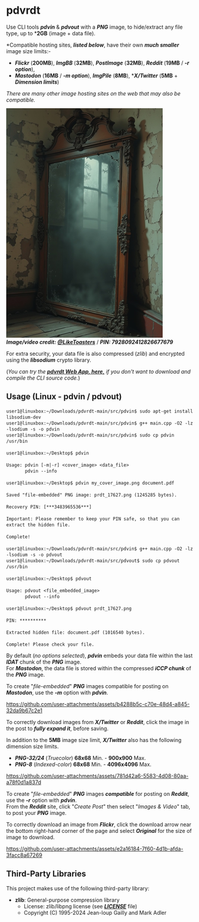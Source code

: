 # pdvrdt

Use CLI tools ***pdvin*** & ***pdvout*** with a ***PNG*** image, to hide/extract any file type, up to ***2GB** (image + data file).
 
*Compatible hosting sites, ***listed below***, have their own ***much smaller*** image size limits:-
* ***Flickr*** (**200MB**), ***ImgBB*** (**32MB**), ***PostImage*** (**32MB**), ***Reddit*** (**19MB** / ***-r option***),
* ***Mastodon*** (**16MB** / ***-m option***), ***ImgPile*** (**8MB**), \****X/Twitter*** (**5MB** + ***Dimension limits***)

*There are many other image hosting sites on the web that may also be compatible.*  

![Demo Image](https://github.com/CleasbyCode/pdvrdt/blob/main/demo_image/prdt_35227.png)  
***Image/video credit:*** [***@LikeToasters***](https://x.com/LikeToasters) / ***PIN: 7928092412826677679***

For extra security, your data file is also compressed (*zlib*) and encrypted using the ***libsodium*** crypto library. 

(*You can try the [***pdvrdt Web App, here,***](https://cleasbycode.co.uk/pdvrdt/index/) if you don't want to download and compile the CLI source code.*)

## Usage (Linux - pdvin / pdvout)

```console
user1@linuxbox:~/Downloads/pdvrdt-main/src/pdvin$ sudo apt-get install libsodium-dev
user1@linuxbox:~/Downloads/pdvrdt-main/src/pdvin$ g++ main.cpp -O2 -lz -lsodium -s -o pdvin
user1@linuxbox:~/Downloads/pdvrdt-main/src/pdvin$ sudo cp pdvin /usr/bin

user1@linuxbox:~/Desktop$ pdvin 

Usage: pdvin [-m|-r] <cover_image> <data_file>  
       pdvin --info

user1@linuxbox:~/Desktop$ pdvin my_cover_image.png document.pdf
  
Saved "file-embedded" PNG image: prdt_17627.png (1245285 bytes).

Recovery PIN: [***3483965536***]

Important: Please remember to keep your PIN safe, so that you can extract the hidden file.

Complete!

user1@linuxbox:~/Downloads/pdvrdt-main/src/pdvin$ g++ main.cpp -O2 -lz -lsodium -s -o pdvout
user1@linuxbox:~/Downloads/pdvrdt-main/src/pdvout$ sudo cp pdvout /usr/bin

user1@linuxbox:~/Desktop$ pdvout

Usage: pdvout <file_embedded_image>
       pdvout --info
        
user1@linuxbox:~/Desktop$ pdvout prdt_17627.png

PIN: **********

Extracted hidden file: document.pdf (1016540 bytes).

Complete! Please check your file.
```
By default (*no options selected*), ***pdvin*** embeds your data file within the last ***IDAT*** chunk of the ***PNG*** image.  
For ***Mastodon***, the data file is stored within the compressed ***iCCP chunk*** of the ***PNG*** image.  

To create "*file-embedded*" ***PNG*** images compatible for posting on ***Mastodon***, use the ***-m*** option with ***pdvin***.

https://github.com/user-attachments/assets/b4288b5c-c70e-48d4-a845-32da9b67c2e1

To correctly download images from ***X/Twitter*** or ***Reddit***, click the image in the post to ***fully expand it***, before saving.  

In addition to the **5MB** image size limit, ***X/Twitter*** also has the following dimension size limits.
* ***PNG-32/24*** (*Truecolor*) **68x68** Min. - **900x900** Max.
* ***PNG-8*** (*Indexed-color*) **68x68** Min. - **4096x4096** Max. 
 
https://github.com/user-attachments/assets/781d42a6-5583-4d08-80aa-a78f0d1a837d

To create "*file-embedded*" ***PNG*** images ***compatible*** for posting on ***Reddit***, use the ***-r*** option with ***pdvin***.  
From the ***Reddit*** site, click "*Create Post*" then select "*Images & Video*" tab, to post your ***PNG*** image. 

To correctly download an image from ***Flickr***, click the download arrow near the bottom right-hand corner of the page and select ***Original*** for the size of image to download.
  
https://github.com/user-attachments/assets/e2a16184-7f60-4d1b-afda-3facc8a67269

## Third-Party Libraries

This project makes use of the following third-party library:

- **zlib**: General-purpose compression library
  - License: zlib/libpng license (see [***LICENSE***](https://github.com/madler/zlib/blob/develop/LICENSE) file)
  - Copyright (C) 1995-2024 Jean-loup Gailly and Mark Adler

##
